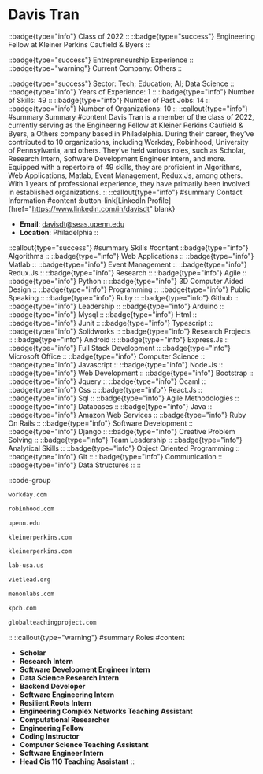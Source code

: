 # Davis Tran
::badge{type="info"}
Class of 2022
::
::badge{type="success"}
Engineering Fellow at Kleiner Perkins Caufield & Byers
::

::badge{type="success"}
Entrepreneurship Experience
::
::badge{type="warning"}
Current Company: Others
::

::badge{type="success"}
Sector: Tech; Education; AI; Data Science
::
::badge{type="info"}
Years of Experience: 1
::
::badge{type="info"}
Number of Skills: 49
::
::badge{type="info"}
Number of Past Jobs: 14
::
::badge{type="info"}
Number of Organizations: 10
::
::callout{type="info"}
#summary
Summary
#content
Davis Tran is a member of the class of 2022, currently serving as the Engineering Fellow at Kleiner Perkins Caufield & Byers, a Others company based in Philadelphia. During their career, they've contributed to 10 organizations, including Workday, Robinhood, University of Pennsylvania, and others. They've held various roles, such as Scholar, Research Intern, Software Development Engineer Intern, and more. Equipped with a repertoire of 49 skills, they are proficient in Algorithms, Web Applications, Matlab, Event Management, Redux.Js, among others.  With 1 years of professional experience, they have primarily been involved in established organizations.
::
::callout{type="info"}
#summary
Contact Information
#content
:button-link[LinkedIn Profile]{href="https://www.linkedin.com/in/davisdt" blank}
- **Email**: davisdt@seas.upenn.edu
- **Location**: Philadelphia
::

::callout{type="success"}
#summary
Skills
#content
::badge{type="info"}
Algorithms
::
::badge{type="info"}
Web Applications
::
::badge{type="info"}
Matlab
::
::badge{type="info"}
Event Management
::
::badge{type="info"}
Redux.Js
::
::badge{type="info"}
Research
::
::badge{type="info"}
Agile
::
::badge{type="info"}
Python
::
::badge{type="info"}
3D Computer Aided Design
::
::badge{type="info"}
Programming
::
::badge{type="info"}
Public Speaking
::
::badge{type="info"}
Ruby
::
::badge{type="info"}
Github
::
::badge{type="info"}
Leadership
::
::badge{type="info"}
Arduino
::
::badge{type="info"}
Mysql
::
::badge{type="info"}
Html
::
::badge{type="info"}
Junit
::
::badge{type="info"}
Typescript
::
::badge{type="info"}
Solidworks
::
::badge{type="info"}
Research Projects
::
::badge{type="info"}
Android
::
::badge{type="info"}
Express.Js
::
::badge{type="info"}
Full Stack Development
::
::badge{type="info"}
Microsoft Office
::
::badge{type="info"}
Computer Science
::
::badge{type="info"}
Javascript
::
::badge{type="info"}
Node.Js
::
::badge{type="info"}
Web Development
::
::badge{type="info"}
Bootstrap
::
::badge{type="info"}
Jquery
::
::badge{type="info"}
Ocaml
::
::badge{type="info"}
Css
::
::badge{type="info"}
React.Js
::
::badge{type="info"}
Sql
::
::badge{type="info"}
Agile Methodologies
::
::badge{type="info"}
Databases
::
::badge{type="info"}
Java
::
::badge{type="info"}
Amazon Web Services
::
::badge{type="info"}
Ruby On Rails
::
::badge{type="info"}
Software Development
::
::badge{type="info"}
Django
::
::badge{type="info"}
Creative Problem Solving
::
::badge{type="info"}
Team Leadership
::
::badge{type="info"}
Analytical Skills
::
::badge{type="info"}
Object Oriented Programming
::
::badge{type="info"}
Git
::
::badge{type="info"}
Communication
::
::badge{type="info"}
Data Structures
::
::

::code-group
```bash [Workday]
workday.com
```
```bash [Robinhood]
robinhood.com
```
```bash [University of Pennsylvania]
upenn.edu
```
```bash [KPCB]
kleinerperkins.com
```
```bash [Kleiner Perkins]
kleinerperkins.com
```
```bash [Lab USA]
lab-usa.us
```
```bash [VietLEAD]
vietlead.org
```
```bash [menon labs]
menonlabs.com
```
```bash [Kleiner Perkins Caufield & Byers]
kpcb.com
```
```bash [The Global Teaching Project]
globalteachingproject.com
```
::
::callout{type="warning"}
#summary
Roles
#content
- **Scholar**
- **Research Intern**
- **Software Development Engineer Intern**
- **Data Science Research Intern**
- **Backend Developer**
- **Software Engineering Intern**
- **Resilient Roots Intern**
- **Engineering Complex Networks Teaching Assistant**
- **Computational Researcher**
- **Engineering Fellow**
- **Coding Instructor**
- **Computer Science Teaching Assistant**
- **Software Engineer Intern**
- **Head Cis 110 Teaching Assistant**
::

